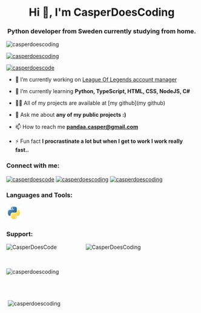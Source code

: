<h1 align="center">Hi 👋, I'm CasperDoesCoding</h1>
<h3 align="center">Python developer from Sweden currently studying from home.</h3>

<p align="left"> <img src="https://komarev.com/ghpvc/?username=casperdoescoding&label=Profile%20views&color=0e75b6&style=flat" alt="casperdoescoding" /> </p>

<p align="left"> <a href="https://github.com/ryo-ma/github-profile-trophy"><img src="https://github-profile-trophy.vercel.app/?username=casperdoescoding" alt="casperdoescoding" /></a> </p>

<p align="left"> <a href="https://twitter.com/casperdoescode" target="blank"><img src="https://img.shields.io/twitter/follow/casperdoescode?logo=twitter&style=for-the-badge" alt="casperdoescode" /></a> </p>

- 🔭 I’m currently working on [League Of Legends account manager](https://github.com/CasperDoesCoding/account-manager)

- 🌱 I’m currently learning **Python, TypeScript, HTML, CSS, NodeJS, C#**

- 👨‍💻 All of my projects are available at [my github](my github)

- 💬 Ask me about **any of my public projects :)**

- 📫 How to reach me **pandaa.casper@gmail.com**

- ⚡ Fun fact **I procrastinate a lot but when I get to work I work really fast..**

<h3 align="left">Connect with me:</h3>
<p align="left">
<a href="https://twitter.com/casperdoescode" target="blank"><img align="center" src="https://raw.githubusercontent.com/rahuldkjain/github-profile-readme-generator/master/src/images/icons/Social/twitter.svg" alt="casperdoescode" height="30" width="40" /></a>
<a href="https://www.hackerrank.com/casperdoescoding" target="blank"><img align="center" src="https://raw.githubusercontent.com/rahuldkjain/github-profile-readme-generator/master/src/images/icons/Social/hackerrank.svg" alt="casperdoescoding" height="30" width="40" /></a>
<a href="https://www.leetcode.com/casperdoescoding" target="blank"><img align="center" src="https://raw.githubusercontent.com/rahuldkjain/github-profile-readme-generator/master/src/images/icons/Social/leet-code.svg" alt="casperdoescoding" height="30" width="40" /></a>
</p>

<h3 align="left">Languages and Tools:</h3>
<p align="left"> <a href="https://www.python.org" target="_blank" rel="noreferrer"> <img src="https://raw.githubusercontent.com/devicons/devicon/master/icons/python/python-original.svg" alt="python" width="40" height="40"/> </a> </p>

<h3 align="left">Support:</h3>
<p><a href="https://www.buymeacoffee.com/CasperDoesCode"> <img align="left" src="https://cdn.buymeacoffee.com/buttons/v2/default-yellow.png" height="50" width="210" alt="CasperDoesCode" /></a><a href="https://ko-fi.com/CasperDoesCoding"> <img align="left" src="https://cdn.ko-fi.com/cdn/kofi3.png?v=3" height="50" width="210" alt="CasperDoesCoding" /></a></p><br><br><br>

<p><img align="left" src="https://github-readme-stats.vercel.app/api/top-langs?username=casperdoescoding&show_icons=true&locale=en&layout=compact" alt="casperdoescoding" /></p>
<br><br><br><br>
<p>&nbsp;<img align="center" src="https://github-readme-stats.vercel.app/api?username=casperdoescoding&show_icons=true&locale=en" alt="casperdoescoding" /></p>
